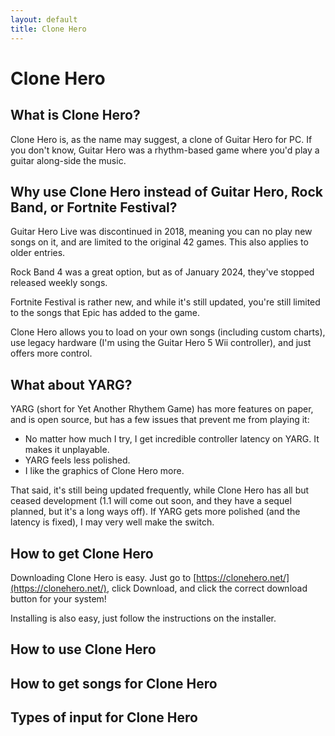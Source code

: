 ```yaml
---
layout: default
title: Clone Hero
---
```


# Clone Hero

## What is Clone Hero?
Clone Hero is, as the name may suggest, a clone of Guitar Hero for PC. If you don't know, Guitar Hero was a rhythm-based game where you'd play a guitar along-side the music.

## Why use Clone Hero instead of Guitar Hero, Rock Band, or Fortnite Festival?
Guitar Hero Live was discontinued in 2018, meaning you can no play new songs on it, and are limited to the original 42 games. This also applies to older entries.

Rock Band 4 was a great option, but as of January 2024, they've stopped released weekly songs.

Fortnite Festival is rather new, and while it's still updated, you're still limited to the songs that Epic has added to the game.

Clone Hero allows you to load on your own songs (including custom charts), use legacy hardware (I'm using the Guitar Hero 5 Wii controller), and just offers more control.

## What about YARG?
YARG (short for Yet Another Rhythem Game) has more features on paper, and is open source, but has a few issues that prevent me from playing it:
- No matter how much I try, I get incredible controller latency on YARG. It makes it unplayable.
- YARG feels less polished.
- I like the graphics of Clone Hero more.

That said, it's still being updated frequently, while Clone Hero has all but ceased development (1.1 will come out soon, and they have a sequel planned, but it's a long ways off). If YARG gets more polished (and the latency is fixed), I may very well make the switch.

## How to get Clone Hero
Downloading Clone Hero is easy. Just go to [https://clonehero.net/](https://clonehero.net/), click Download, and click the correct download button for your system!

Installing is also easy, just follow the instructions on the installer.

## How to use Clone Hero

## How to get songs for Clone Hero

## Types of input for Clone Hero